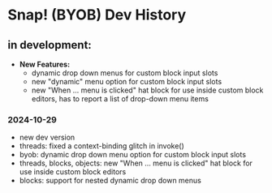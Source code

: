 # Snap! (BYOB) Dev History

## in development:
* **New Features:**
    * dynamic drop down menus for custom block input slots
    * new "dynamic" menu option for custom block input slots
    * new "When ... menu is clicked" hat block for use inside custom block editors, has to report a list of drop-down menu items

### 2024-10-29
* new dev version
* threads: fixed a context-binding glitch in invoke()
* byob: dynamic drop down menu option for custom block input slots
* threads, blocks, objects: new "When ... menu is clicked" hat block for use inside custom block editors
* blocks: support for nested dynamic drop down menus
